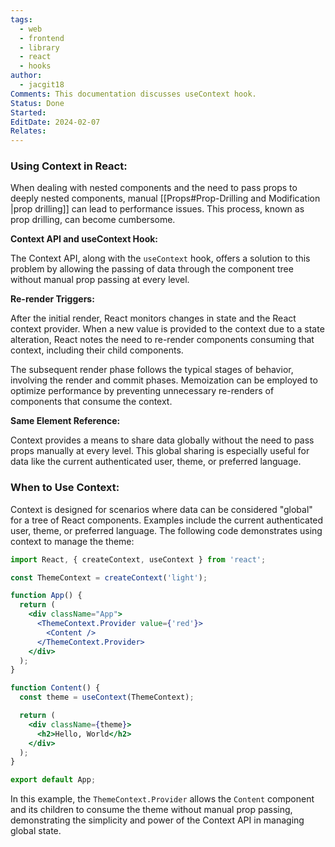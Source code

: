 ```yaml
---
tags:
  - web
  - frontend
  - library
  - react
  - hooks
author:
  - jacgit18
Comments: This documentation discusses useContext hook.
Status: Done
Started: 
EditDate: 2024-02-07
Relates:
---
```

### Using Context in React:

When dealing with nested components and the need to pass props to deeply nested components, manual [[Props#Prop-Drilling and Modification |prop drilling]] can lead to performance issues. This process, known as prop drilling, can become cumbersome.

**Context API and useContext Hook:**

The Context API, along with the `useContext` hook, offers a solution to this problem by allowing the passing of data through the component tree without manual prop passing at every level.

**Re-render Triggers:**

After the initial render, React monitors changes in state and the React context provider. When a new value is provided to the context due to a state alteration, React notes the need to re-render components consuming that context, including their child components.

The subsequent render phase follows the typical stages of behavior, involving the render and commit phases. Memoization can be employed to optimize performance by preventing unnecessary re-renders of components that consume the context.

**Same Element Reference:**

Context provides a means to share data globally without the need to pass props manually at every level. This global sharing is especially useful for data like the current authenticated user, theme, or preferred language.

### When to Use Context:

Context is designed for scenarios where data can be considered "global" for a tree of React components. Examples include the current authenticated user, theme, or preferred language. The following code demonstrates using context to manage the theme:

```jsx
import React, { createContext, useContext } from 'react';

const ThemeContext = createContext('light');

function App() {
  return (
    <div className="App">
      <ThemeContext.Provider value={'red'}>
        <Content />
      </ThemeContext.Provider>
    </div>
  );
}

function Content() {
  const theme = useContext(ThemeContext);

  return (
    <div className={theme}>
      <h2>Hello, World</h2>
    </div>
  );
}

export default App;
```

In this example, the `ThemeContext.Provider` allows the `Content` component and its children to consume the theme without manual prop passing, demonstrating the simplicity and power of the Context API in managing global state.